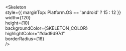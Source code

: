 <Skeleton <BR>
  style={{ marginTop: Platform.OS == 'android' ? 15 : 12 }}<BR>
  width={120}<BR>
  height={10}<BR>
  backgroundColor={SKELETON_COLOR}<BR>
  highlightColor="#dad9d97d"<BR>
  borderRadius={16}<BR>
/><BR>
